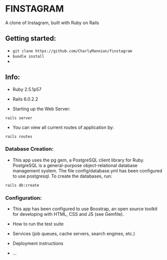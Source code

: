 # FINSTAGRAM

A clone of Instagram, built with Ruby on Rails

## Getting started:

* `git clone https://github.com/CharlyMannion/finstagram`
* `bundle install`
*

## Info:

* Ruby 2.5.1p57

* Rails 6.0.2.2

* Starting up the Web Server:
```
rails server
```

* You can view all current routes of application by:
```
rails routes
```

### Database Creation:
* This app uses the pg gem, a PostgreSQL client library for Ruby. PostgreSQL is a general-purpose object-relational database management system. The file config/database.yml has been configured to use postgresql. To create the databases, run:
```
rails db:create
```

### Configuration:
* This app has been configured to use Boostrap, an open source toolkit for developing with HTML, CSS and JS (see Gemfile).



* How to run the test suite

* Services (job queues, cache servers, search engines, etc.)

* Deployment instructions

* ...
